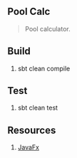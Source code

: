 Pool Calc
---------
>Pool calculator.

Build
-----
1. sbt clean compile

Test
----
1. sbt clean test

Resources
---------
1. [JavaFx](https://openjfx.io/index.html)